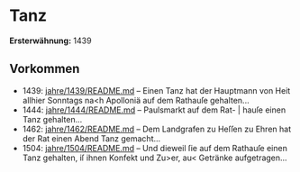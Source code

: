 # Tanz

**Ersterwähnung:** 1439

## Vorkommen
- 1439: [jahre/1439/README.md](../jahre/1439/README.md) – Einen Tanz hat der Hauptmann von Heit allhier
Sonntags na<h Apolloniä auf dem Rathauſe gehalten...
- 1444: [jahre/1444/README.md](../jahre/1444/README.md) – Paulsmarkt auf dem Rat- |
hauſe einen Tanz gehalten...
- 1462: [jahre/1462/README.md](../jahre/1462/README.md) – Dem Landgrafen zu Heſſen zu Ehren hat der Rat
einen Abend Tanz gemacht...
- 1504: [jahre/1504/README.md](../jahre/1504/README.md) – Und dieweil ſie auf dem
Rathauſe einen Tanz gehalten, iſ ihnen Konfekt und
Zu>er, au< Getränke aufgetragen...
